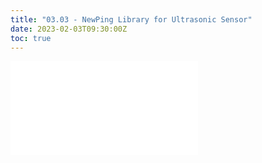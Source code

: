 ```yaml
---
title: "03.03 - NewPing Library for Ultrasonic Sensor"
date: 2023-02-03T09:30:00Z
toc: true
---
```


![Link to included file content](../../../../arduino/newping-library-ultrasonic-sensor.md)

